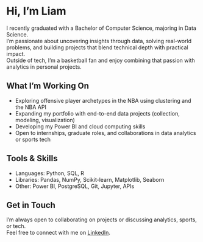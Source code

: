 # Hi, I’m Liam

I recently graduated with a Bachelor of Computer Science, majoring in Data Science.  
I’m passionate about uncovering insights through data, solving real-world problems, and building projects that blend technical depth with practical impact.  
Outside of tech, I’m a basketball fan and enjoy combining that passion with analytics in personal projects.

## What I’m Working On

- Exploring offensive player archetypes in the NBA using clustering and the NBA API  
- Expanding my portfolio with end-to-end data projects (collection, modeling, visualization)  
- Developing my Power BI and cloud computing skills  
- Open to internships, graduate roles, and collaborations in data analytics or sports tech

## Tools & Skills

- Languages: Python, SQL, R  
- Libraries: Pandas, NumPy, Scikit-learn, Matplotlib, Seaborn  
- Other: Power BI, PostgreSQL, Git, Jupyter, APIs

## Get in Touch

I’m always open to collaborating on projects or discussing analytics, sports, or tech.  
Feel free to connect with me on [LinkedIn]([https://www.linkedin.com](https://www.linkedin.com/in/liamyoungdata/)). 
